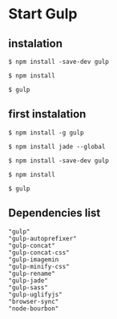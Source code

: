 # Start Gulp

instalation
-----------
```
$ npm install -save-dev gulp

$ npm install

$ gulp
```


first instalation
-----------
```
$ npm install -g gulp

$ npm install jade --global

$ npm install -save-dev gulp

$ npm install

$ gulp
```

Dependencies list
-----------
```
"gulp"
"gulp-autoprefixer"
"gulp-concat"
"gulp-concat-css"
"gulp-imagemin
"gulp-minify-css"
"gulp-rename"
"gulp-jade"
"gulp-sass"
"gulp-uglifyjs"
"browser-sync"
"node-bourbon"
```

